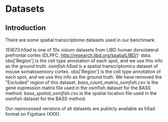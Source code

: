 # Datasets
## Introduction
There are some spatial transcriptome datasets used in our benchmark:

*151673.h5ad* is one of 10x visium datasets from LIBD human dorsolateral prefrontal cortex (DLPFC, http://research.libd.org/spatialLIBD/)' data. obs['Region'] is the cell type annotation of each spot, and we use this info as the ground truth. 
*osmfish.h5ad* is a spatial transcriptomics dataset of mouse somatosensory cortex. obs['Region'] is the cell type annotation of each spot, and we use this info as the ground truth. We have removed the "Excluded" region of this dataset.
*bass_count_matrix_osmfish.csv* is the gene expression matrix file used in the osmfish dataset for the BASS method.
*bass_spatial_osmfish.csv* is the spatial location file used in the osmfish dataset for the BASS method.

Our reprocessed versions of all datasets are publicly available as h5ad format on Figshare (XXX).